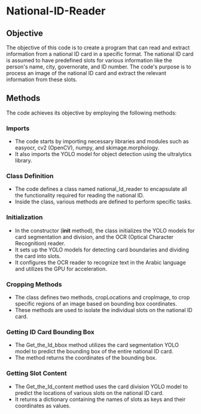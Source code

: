 # National-ID-Reader
## Objective
The objective of this code is to create a program that can read and extract information from a national ID card in a specific format. The national ID card is assumed to have predefined slots for various information like the person's name, city, governorate, and ID number. The code's purpose is to process an image of the national ID card and extract the relevant information from these slots.
## Methods
The code achieves its objective by employing the following methods:
### Imports
- The code starts by importing necessary libraries and modules such as easyocr, cv2 (OpenCV), numpy, and skimage.morphology.
- It also imports the YOLO model for object detection using the ultralytics library.
### Class Definition
- The code defines a class named national_Id_reader to encapsulate all the functionality required for reading the national ID.
- Inside the class, various methods are defined to perform specific tasks.
### Initialization
- In the constructor (__init__ method), the class initializes the YOLO models for card segmentation and division, and the OCR (Optical Character Recognition) reader.
- It sets up the YOLO models for detecting card boundaries and dividing the card into slots.
- It configures the OCR reader to recognize text in the Arabic language and utilizes the GPU for acceleration.
### Cropping Methods
- The class defines two methods, cropLocations and cropImage, to crop specific regions of an image based on bounding box coordinates.
- These methods are used to isolate the individual slots on the national ID card.
### Getting ID Card Bounding Box
- The Get_the_Id_bbox method utilizes the card segmentation YOLO model to predict the bounding box of the entire national ID card.
- The method returns the coordinates of the bounding box.
### Getting Slot Content
- The Get_the_Id_content method uses the card division YOLO model to predict the locations of various slots on the national ID card.
- It returns a dictionary containing the names of slots as keys and their coordinates as values.
